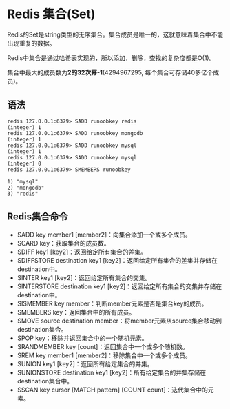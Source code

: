 # Redis 集合(Set)
Redis的Set是string类型的无序集合。集合成员是唯一的，这就意味着集合中不能出现重复的数据。

Redis中集合是通过哈希表实现的，所以添加，删除，查找的复杂度都是O(1)。

集合中最大的成员数为**2的32次幂-1**(4294967295, 每个集合可存储40多亿个成员)。

## 语法
```
redis 127.0.0.1:6379> SADD runoobkey redis
(integer) 1
redis 127.0.0.1:6379> SADD runoobkey mongodb
(integer) 1
redis 127.0.0.1:6379> SADD runoobkey mysql
(integer) 1
redis 127.0.0.1:6379> SADD runoobkey mysql
(integer) 0
redis 127.0.0.1:6379> SMEMBERS runoobkey

1) "mysql"
2) "mongodb"
3) "redis"
```
## Redis集合命令
* SADD key member1 [member2]：向集合添加一个或多个成员。
* SCARD key：获取集合的成员数。
* SDIFF key1 [key2]：返回给定所有集合的差集。
* SDIFFSTORE destination key1 [key2]：返回给定所有集合的差集并存储在destination中。
* SINTER key1 [key2]：返回给定所有集合的交集。
* SINTERSTORE destination key1 [key2]：返回给定所有集合的交集并存储在destination中。
* SISMEMBER key member：判断member元素是否是集合key的成员。
* SMEMBERS key：返回集合中的所有成员。
* SMOVE source destination member：将member元素从source集合移动到destination集合。
* SPOP key：移除并返回集合中的一个随机元素。
* SRANDMEMBER key [count]：返回集合中一个或多个随机数。
* SREM key member1 [member2]：移除集合中一个或多个成员。
* SUNION key1 [key2]：返回所有给定集合的并集。
* SUNIONSTORE destination key1 [key2]：所有给定集合的并集存储在destination集合中。
* SSCAN key cursor [MATCH pattern] [COUNT count]：迭代集合中的元素。
